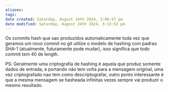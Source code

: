 ```yaml
---
aliases: 
tags: 
date created: Saturday, August 24th 2024, 3:06:57 pm
date modified: Saturday, August 24th 2024, 3:13:53 pm
---
```

Os commits hash que sao produzidos automaticamente toda vez que geramos um novo commit no git utilize o modelo de hashing com padrao SHA-1 (atualmente, futuramente pode mudar), isso significa que todo commit tem 40 de length.

PS: Geralmente uma criptografia de hashing é aquela que produz somente dados de entrada, e portando não tem volta para a mensagem original, uma vez criptografado nao tem como descriptografar, outro ponto interessante é que a mesma mensagem se hasheada infinitas vezes sempre vai produzir o mesmo resultado.